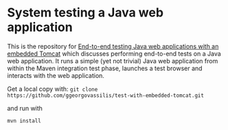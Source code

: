 # System testing a Java web application
This is the repository for [End-to-end testing Java web applications with an embedded Tomcat](https://blog.georgovassilis.com/2016/01/29/end-to-end-testing-java-web-applications-with-an-embedded-tomcat/) which discusses performing end-to-end tests on
a Java web application. It runs a simple (yet not trivial) Java web application from within the
Maven integration test phase, launches a test browser and interacts with the web application.


Get a local copy with:
```git clone https://github.com/ggeorgovassilis/test-with-embedded-tomcat.git```

and run with

```mvn install```
